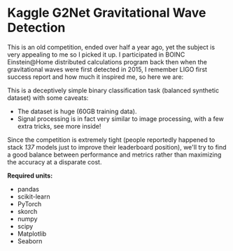 # Kaggle G2Net Gravitational Wave Detection

This is an old competition, ended over half a year ago, yet the subject is very appealing to me so I picked it up.
I participated in BOINC Einstein@Home distributed calculations program back then when the gravitational waves were first detected in 2015, I remember LIGO first success report and how much it inspired me, so here we are:

This is a deceptively simple binary classification task (balanced synthetic dataset) with some caveats:

- The dataset is huge (60GB training data).
- Signal processing is in fact very similar to image processing, with a few extra tricks, see more inside!

Since the competition is extremely tight (people reportedly happened to stack *137* models just to improve their leaderboard position), we'll try to find a good balance between performance and metrics rather than maximizing the accuracy at a disparate cost.

**Required units:**

- pandas
- scikit-learn
- PyTorch
- skorch
- numpy
- scipy
- Matplotlib
- Seaborn
